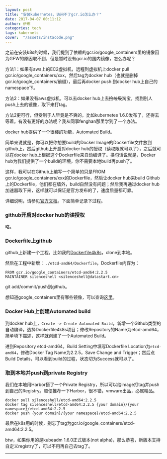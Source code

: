 ```yaml
---
layout: post
title: "安装kubernetes，访问不了gcr.io怎么办？"
date: 2017-04-07 00:11:12
author: 伊布
categories: tech
tags: kubernets
cover:  "/assets/instacode.png"
---
```


之前在安装k8s的时候，我们提到了依赖的gcr.io/google_containers里的镜像因为GFW的原因取不到，但是暂时没有gcr.io的国内镜像，怎么办呢？

方法1：如果有aws上的EC2虚拟机，远程到虚拟机上docker pull gcr.io/google_containers/xxx，然后tag为docker hub（也就是删掉gcr.io/google_containers/前缀），最后再docker push 到docker hub上自己的namespace下。

方法2：如果没有aws虚拟机，可以去docker hub上去~~捡垃圾~~淘宝，找到别人push上去的镜像，取下来打tag。

方法2更可行，但受制于人毕竟是不爽的，比如kubernetes 1.6.0发布了，还得去等着。有没有更好的办法呢？我从同事fenghan那里学到了一个办法。

docker hub提供了一个很棒的功能，Automated Build。

简单来说就是，你可以把你想要build的Docker Image的Dockerfile文件放到github上，然后github上开启对docker hub的授权（读权限就可以了），之后就可以在docker hub上根据这个Dockerfile来自动编译了。换句话说就是，Docker hub为我们提供了一个build的环境，你不需要本地build再push了。

这样，我可以在Github上编写一个简单的只是FROM gcr.io/google_containers/xxx的Dockerfile，然后让docker hub来build Github上的Dockerfile，他们都在墙外，build自然没有问题；然后我再通过docker hub加速器取下来，这样就可以保证是官方发布的了，速度质量都可靠。

详细说明，请参见[官方文档](https://docs.docker.com/docker-hub/builds/)。下面简单记录下过程。

### github开启对docker hub的读授权

略。

### Dockerfile上github

github上新建一个工程，比如我的[Dockerfile4k8s](https://github.com/silenceshell/Dockerfile4k8s)，clone到本地。

然后在工程中新增： ```./etcd-amd64/Dockerfile```，Dockerfile内容为：

```
FROM gcr.io/google_containers/etcd-amd64:2.2.5
MAINTAINER silenceshell <silenceshell@datastart.cn>
```

git add/commit/push到github。

想知道google_containers里有哪些镜像，可以查询[这里](https://console.cloud.google.com/gcr/images/google-containers/GLOBAL?project=google-containers)。

### Docker Hub上创建Automated build

到docker hub上，```Create -> Create Automated Build```，新增一个Github类型的自动编译，选择Dockerfile4k8s项目；修改Repository的Name为etcd-amd64，简单填下描述，这样就创建了一个Automated Build。

进到Repository etcd-amd64，Build Setting中填写Dockerfile Location为```etcd-amd64```，修改Docker Tag Name为2.2.5，Save Change and Trigger；然后点Build Details，可以看到build的过程，状态切为Success就可以了。


### 取到本地并push到private Registry

我们在本地用Harbor搭了一个Private Registry，所以可以给image打tag并push到自己的Registry。顺便推荐一下Harbor，很不错，vmware出品，必属精品。

```
docker pull silenceshell/etcd-amd64:2.2.5
docker tag silenceshell/etcd-amd64:2.2.5 {your domain}/{your namespace}/etcd-amd64:2.2.5
docker push {your domain}/{your namespace}/etcd-amd64:2.2.5
```

最后在k8s用的时候，别忘了tag为gcr.io/google_containers/etcd-amd64:2.2.5。

btw，如果你用的是kubeadm 1.6.0正式版本(not alpha)，那么恭喜，新版本支持自定义registry了，可以不用再自己去tag了。


---
